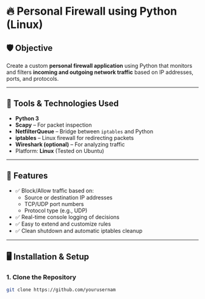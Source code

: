 
# 🔥 Personal Firewall using Python (Linux)

## 🛡️ Objective
Create a custom **personal firewall application** using Python that monitors and filters **incoming and outgoing network traffic** based on IP addresses, ports, and protocols.

---

## 🧰 Tools & Technologies Used

- **Python 3**
- **Scapy** – For packet inspection
- **NetfilterQueue** – Bridge between `iptables` and Python
- **iptables** – Linux firewall for redirecting packets
- **Wireshark (optional)** – For analyzing traffic
- Platform: **Linux** (Tested on Ubuntu)

---

## 🚀 Features

- ✅ Block/Allow traffic based on:
  - Source or destination IP addresses
  - TCP/UDP port numbers
  - Protocol type (e.g., UDP)
- ✅ Real-time console logging of decisions
- ✅ Easy to extend and customize rules
- ✅ Clean shutdown and automatic iptables cleanup

---

## 🖥️ Installation & Setup

### 1. Clone the Repository
```bash
git clone https://github.com/yourusernam

